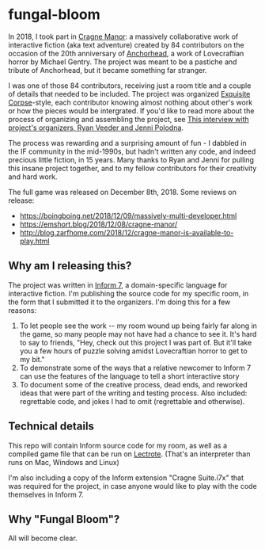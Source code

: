 # fungal-bloom

In 2018, I took part in [Cragne Manor](https://rcveeder.net/cragne/): a massively collaborative work of interactive fiction (aka text adventure) created by 84 contributors on the occasion of the 20th anniversary of [Anchorhead](https://ifdb.tads.org/viewgame?id=op0uw1gn1tjqmjt7), a work of Lovecraftian horror by Michael Gentry. The project was meant to be a pastiche and tribute of Anchorhead, but it became something far stranger.

I was one of those 84 contributors, receiving just a room title and a couple of details that needed to be included. The project was organized [Exquisite Corpse](https://en.wikipedia.org/wiki/Exquisite_corpse)-style, each contributor knowing almost nothing about other's work or how the pieces would be intergrated. If you'd like to read more about the process of organizing and assembling the project, see [This interview with project's organizers, Ryan Veeder and Jenni Polodna](https://portagemagazine.org/cragne-manor/).

The process was rewarding and a surprising amount of fun - I dabbled in the IF community in the mid-1990s, but hadn't written any code, and indeed precious little fiction, in 15 years. Many thanks to Ryan and Jenni for pulling this insane project together, and to my fellow contributors for their creativity and hard work. 

The full game was released on December 8th, 2018. Some reviews on release:

- https://boingboing.net/2018/12/09/massively-multi-developer.html
- https://emshort.blog/2018/12/08/cragne-manor/
- http://blog.zarfhome.com/2018/12/cragne-manor-is-available-to-play.html

## Why am I releasing this?

The project was written in [Inform 7](http://inform7.com), a domain-specific language for interactive fiction. I'm publishing the source code for my specific room, in the form that I submitted it to the organizers. I'm doing this for a few reasons:

1) To let people see the work -- my room wound up being fairly far along in the game, so many people may not have had a chance to see it. It's hard to say to friends, "Hey, check out this project I was part of. But it'll take you a few hours of puzzle solving amidst Lovecraftian horror to get to my bit." 
1) To demonstrate some of the ways that a relative newcomer to Inform 7 can use the features of the language to tell a short interactive story
1) To document some of the creative process, dead ends, and reworked ideas that were part of the writing and testing process. Also included: regrettable code, and jokes I had to omit (regrettable and otherwise).

## Technical details

This repo will contain Inform source code for my room, as well as a compiled game file that can be run on [Lectrote](https://github.com/erkyrath/lectrote). (That's an interpreter than runs on Mac, Windows and Linux)

I'm also including a copy of the Inform extension "Cragne Suite.i7x" that was required for the project, in case anyone would like to play with the code themselves in Inform 7. 

## Why "Fungal Bloom"?

All will become clear. 

